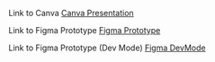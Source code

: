 Link to Canva
[Canva Presentation](https://www.canva.com/design/DAGkT3cR3HE/7cYvOqkTlmrHFDHukjnYFw/view?utm_content=DAGkT3cR3HE&utm_campaign=designshare&utm_medium=link2&utm_source=uniquelinks&utlId=hded7ee9a4e)

Link to Figma Prototype
[Figma Prototype](https://www.figma.com/proto/fHHT9GI2Qo2nTcWYlWQj0l/Hackathon?node-id=0-1&t=9sn3DwWdKarQX2LW-1)

Link to Figma Prototype (Dev Mode)
[Figma DevMode](https://www.figma.com/design/fHHT9GI2Qo2nTcWYlWQj0l/Hackathon?node-id=0-1&m=dev&t=lwGrGjLxToHCud8l-1)

